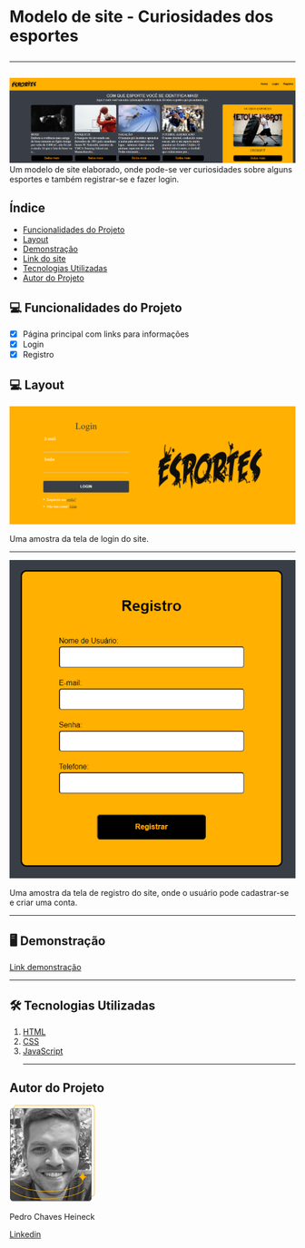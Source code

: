 # Modelo de site - Curiosidades dos esportes<hr>

![Curiosidades dos esportes](./assets/CAPA.png)
Um modelo de site elaborado, onde pode-se ver curiosidades sobre alguns esportes e também registrar-se e fazer login.

## Índice

- <a href="#-funcionalidades-do-projeto">Funcionalidades do Projeto</a>
- <a href="#-layout">Layout</a>
- <a href="#-demonstração">Demonstração</a>
- <a href="#=link-do-site">Link do site</a>
- <a href="#-tecnologias-utilizadas">Tecnologias Utilizadas</a>
- <a href="#-autor-do-projeto">Autor do Projeto</a>

## 💻 Funcionalidades do Projeto

- [x] Página principal com links para informações
- [x] Login
- [x] Registro

## 💻 Layout

![Tela de Login](./assets/Tela%20de%20Login.png)

Uma amostra da tela de login do site.<hr>

![Tela de Registro](./assets/Tela%20de%20Registro.png)

Uma amostra da tela de registro do site, onde o usuário pode cadastrar-se e criar uma conta.<hr>

## 🖥 Demonstração

[Link demonstração]()<hr>

## 🛠 Tecnologias Utilizadas

1. [HTML](https://developer.mozilla.org/pt-BR/docs/Web/HTML)
2. [CSS](https://developer.mozilla.org/pt-BR/docs/Web/CSS)
3. [JavaScript](https://developer.mozilla.org/pt-BR/docs/Web/JavaScript)<hr>

## Autor do Projeto

<img style="width:150px" src="./assets/foto perfil.png" alt="Imagem do desenvolvedor"/>

Pedro Chaves Heineck

[Linkedin](www.linkedin.com/in/pedro-heineck-821982284)
